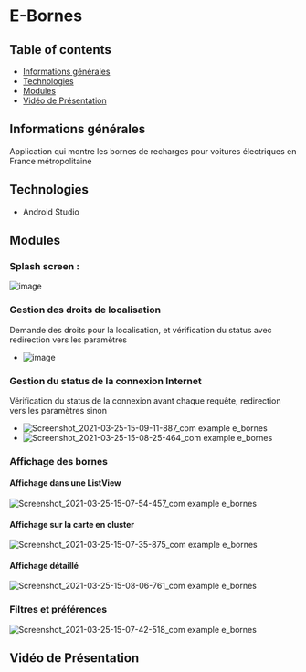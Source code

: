 # E-Bornes
## Table of contents
* [Informations générales](#Informations-générales)
* [Technologies](#technologies)
* [Modules](#Modules)
* [Vidéo de Présentation](#Vidéo-de-Présentation)

## Informations générales
Application qui montre les bornes de recharges pour voitures électriques en France métropolitaine

## Technologies
* Android Studio

## Modules

### Splash screen : 
![image](https://user-images.githubusercontent.com/60757025/112483340-38e4a580-8d79-11eb-9840-4a5a0e5d01b8.png)

### Gestion des droits de localisation
Demande des droits pour la localisation, et vérification du status avec redirection vers les paramètres
* ![image](https://user-images.githubusercontent.com/60757025/112486740-726ae000-8d7c-11eb-99f4-fc55d19035c0.png)
 
### Gestion du status de la connexion Internet 
Vérification du status de la connexion avant chaque requête, redirection vers les paramètres sinon
* ![Screenshot_2021-03-25-15-09-11-887_com example e_bornes](https://user-images.githubusercontent.com/60757025/112487671-33895a00-8d7d-11eb-82ed-bf30d4fd23f0.jpg)
* ![Screenshot_2021-03-25-15-08-25-464_com example e_bornes](https://user-images.githubusercontent.com/60757025/112487775-48fe8400-8d7d-11eb-974a-7673d0b10407.jpg)

### Affichage des bornes
#### Affichage dans une ListView
![Screenshot_2021-03-25-15-07-54-457_com example e_bornes](https://user-images.githubusercontent.com/60757025/112487907-659abc00-8d7d-11eb-9b82-4972ee2edef3.jpg)

#### Affichage sur la carte en cluster
![Screenshot_2021-03-25-15-07-35-875_com example e_bornes](https://user-images.githubusercontent.com/60757025/112488226-a397e000-8d7d-11eb-95d5-f2990d946b97.jpg)

#### Affichage détaillé
![Screenshot_2021-03-25-15-08-06-761_com example e_bornes](https://user-images.githubusercontent.com/60757025/112488596-f40f3d80-8d7d-11eb-80ea-3cafdaf74c9f.jpg)

### Filtres et préférences
![Screenshot_2021-03-25-15-07-42-518_com example e_bornes](https://user-images.githubusercontent.com/60757025/112488702-16a15680-8d7e-11eb-899a-4c9a80b8bc2c.jpg)

## Vidéo de Présentation


